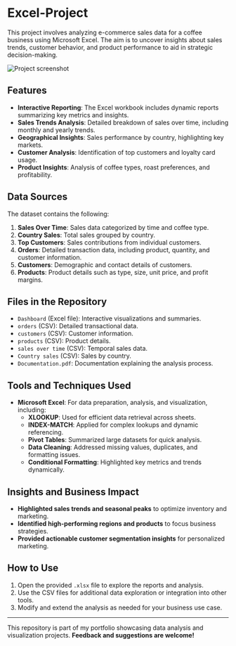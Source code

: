# Excel-Project
This project involves analyzing e-commerce sales data for a coffee business using Microsoft Excel. The aim is to uncover insights about sales trends, customer behavior, and product performance to aid in strategic decision-making.

![Project screenshot](https://github.com/user-attachments/assets/d8e92142-57fa-4252-8dc0-c4e2e117a241)

## Features 

- **Interactive Reporting**: The Excel workbook includes dynamic reports summarizing key metrics and insights.
- **Sales Trends Analysis**: Detailed breakdown of sales over time, including monthly and yearly trends.
- **Geographical Insights**: Sales performance by country, highlighting key markets.
- **Customer Analysis**: Identification of top customers and loyalty card usage.
- **Product Insights**: Analysis of coffee types, roast preferences, and profitability.

## Data Sources

The dataset contains the following:

1. **Sales Over Time**: Sales data categorized by time and coffee type.
2. **Country Sales**: Total sales grouped by country.
3. **Top Customers**: Sales contributions from individual customers.
4. **Orders**: Detailed transaction data, including product, quantity, and customer information.
5. **Customers**: Demographic and contact details of customers.
6. **Products**: Product details such as type, size, unit price, and profit margins.

## Files in the Repository

- `Dashboard` (Excel file): Interactive visualizations and summaries.
- `orders` (CSV): Detailed transactional data.
- `customers` (CSV): Customer information.
- `products` (CSV): Product details.
- `sales over time` (CSV): Temporal sales data.
- `Country sales` (CSV): Sales by country.
- `Documentation.pdf`: Documentation explaining the analysis process.

## Tools and Techniques Used

- **Microsoft Excel**: For data preparation, analysis, and visualization, including:
  - **XLOOKUP**: Used for efficient data retrieval across sheets.
  - **INDEX-MATCH**: Applied for complex lookups and dynamic referencing.
  - **Pivot Tables**: Summarized large datasets for quick analysis.
  - **Data Cleaning**: Addressed missing values, duplicates, and formatting issues.
  - **Conditional Formatting**: Highlighted key metrics and trends dynamically.

## Insights and Business Impact

- **Highlighted sales trends and seasonal peaks** to optimize inventory and marketing.
- **Identified high-performing regions and products** to focus business strategies.
- **Provided actionable customer segmentation insights** for personalized marketing.

## How to Use

1. Open the provided `.xlsx` file to explore the reports and analysis.
2. Use the CSV files for additional data exploration or integration into other tools.
3. Modify and extend the analysis as needed for your business use case.


---

This repository is part of my portfolio showcasing data analysis and visualization projects. **Feedback and suggestions are welcome!**
